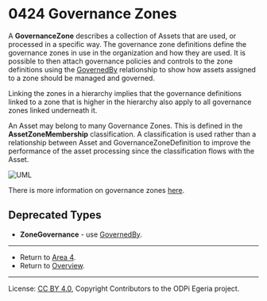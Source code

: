 <!-- SPDX-License-Identifier: CC-BY-4.0 -->
<!-- Copyright Contributors to the ODPi Egeria project. -->

# 0424 Governance Zones

A **GovernanceZone** describes a collection of Assets that are used, or processed in a specific way.
The governance zone definitions define the governance zones in use in the organization and
how they are used.  It is possible to then attach governance policies and controls to the zone
definitions using the [GovernedBy](0401-Governance-Definitions.md) relationship to show how assets assigned
to a zone should be managed and governed.

Linking the zones in a hierarchy implies that the governance definitions linked to a zone that is higher in
the hierarchy also apply to all governance zones linked underneath it.

An Asset may belong to many Governance Zones.  This is defined in the **AssetZoneMembership** classification.
A classification is used rather than a relationship between Asset and GovernanceZoneDefinition to improve
the performance of the asset processing since the classification flows with the Asset.

![UML](0424-Governance-Zones.png#pagewidth)

There is more information on governance zones
[here](../../../open-metadata-implementation/access-services/docs/concepts/governance-zones).

## Deprecated Types

* **ZoneGovernance** - use [GovernedBy](0401-Governance-Definitions.md).

---

* Return to [Area 4](Area-4-models.md).
* Return to [Overview](.).

----
License: [CC BY 4.0](https://creativecommons.org/licenses/by/4.0/),
Copyright Contributors to the ODPi Egeria project.